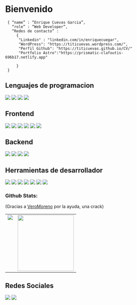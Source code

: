 # Bienvenido
<!--div style="text-align:center"><img src="./img/welcome.png" alt="background" style="width:70%; margin-left:auto; margin-right:auto; display: block; width:300px"/></div-->

```shell
 { “name” : “Enrique Cuevas Garcia”,
   “role” : “Web Developer”,
   “Redes de contacto” : 
     { 
      "Linkedin" : "linkedin.com/in/enriquecuegar", 
      "WordPress": "https://titicuevas.wordpress.com/",
      "Perfil Github": "https://titicuevas.github.io/CV/"
      "Portfolio Astro":"https://prismatic-clafoutis-696b17.netlify.app"
      
     }
 }
 ```
 <h2>Lenguajes de programacion</h2>
  <p>
 <img src="https://img.shields.io/badge/JavaScript-F7DF1E?style=for-the-badge&logo=javascript&logoColor=black">
 <img src="https://img.shields.io/badge/TypeScript-007ACC?style=for-the-badge&logo=typescript&logoColor=white">
 <img src="https://img.shields.io/badge/Python-14354C?style=for-the-badge&logo=python&logoColor=white">
 <img src="https://img.shields.io/badge/Java-ED8B00?style=for-the-badge&logo=java&logoColor=white">
  </p>
    
    
 <h2>Frontend</h2>
  <p>
      <img src="https://img.shields.io/badge/HTML5-E34F26?style=for-the-badge&logo=html5&logoColor=white">
      <img src="https://img.shields.io/badge/CSS3-1572B6?style=for-the-badge&logo=css3&logoColor=white">
      <img src="https://img.shields.io/badge/Angular-DD0031?style=for-the-badge&logo=angular&logoColor=white">
      <img src="https://img.shields.io/badge/Tailwind_CSS-38B2AC?style=for-the-badge&logo=tailwind-css&logoColor=white">
      <img src="https://img.shields.io/badge/Bootstrap-563D7C?style=for-the-badge&logo=bootstrap&logoColor=white">
     <img src="https://img.shields.io/badge/React-20232A?style=for-the-badge&logo=react&logoColor=61DAFB">

  </p>
      <h2>Backend</h2>
      <p>
      <img src="https://img.shields.io/badge/PHP-777BB4?style=for-the-badge&logo=php&logoColor=white">
      <img src="https://img.shields.io/badge/Laravel-FF2D20?style=for-the-badge&logo=laravel&logoColor=white">
      <img src="https://img.shields.io/badge/PostgreSQL-316192?style=for-the-badge&logo=postgresql&logoColor=white">
      <img src="https://img.shields.io/badge/MySQL-005C84?style=for-the-badge&logo=mysql&logoColor=white">
      
<h2>Herramientas de desarrollador</h2>
   <p>
    <img src="https://img.shields.io/badge/GitHub-100000?style=for-the-badge&logo=github&logoColor=white">
    <img src="https://img.shields.io/badge/Git-F05032?style=for-the-badge&logo=git&logoColor=white">
    <img src="https://img.shields.io/badge/Ubuntu-E95420?style=for-the-badge&logo=ubuntu&logoColor=white">
    <img src="https://img.shields.io/badge/Linux-FCC624?style=for-the-badge&logo=linux&logoColor=black">
    <img src= "https://img.shields.io/badge/Windows-0078D6?style=for-the-badge&logo=windows&logoColor=white">
    <img src="https://img.shields.io/badge/Postman-FF6C37?style=for-the-badge&logo=Postman&logoColor=white">
    <img src="https://img.shields.io/badge/Figma-F24E1E?style=for-the-badge&logo=figma&logoColor=white">
  </p>
  
  ### Github Stats:
(Gracias a <a target="_blank" href="https://github.com/VeroMoreno/readme-deadlines/edit/master/README-personal.md">VeroMoreno</a> por la ayuda, una crack)

  <table>
  <tr>
    <td valign="top"><img src="https://github-readme-stats.vercel.app/api/top-langs/?username=titicuevas&theme=radical&card_width=450em)](https://github.com/titicuevas/titicuevas/github-readme-stats"/></td>
    <td valign="top"><img height="180em" src="https://github-readme-stats.vercel.app/api?username=titicuevas&show_icons=true&hide_border=true&&count_private=true&include_all_commits=true&theme=radical&hide_stars=false" /></td>
  </tr>
</table>
  
  
  </h2>
  
  <h2>Redes Sociales</h2>
  <p>
  <a href="https://www.linkedin.com/in/enriquecuegar/"> <img src="https://img.shields.io/badge/LinkedIn-0077B5?style=for-the-badge&logo=linkedin&logoColor=white"></a>
  <a href="https://prismatic-clafoutis-696b17.netlify.app"> <img src="https://img.shields.io/badge/dev.to-0A0A0A?style=for-the-badge&logo=dev.to&logoColor=white"></a>
   
  </p>
